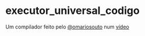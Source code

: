 # executor_universal_codigo
Um compilador feito pelo <a href="https://github.com/omariosouto">@omariosouto</a> num <a href="https://www.youtube.com/watch?v=LQtclpxQrNQ">vídeo</a>

